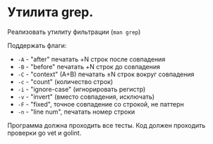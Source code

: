 # Утилита grep.
 
Реализовать утилиту фильтрации (`man grep`)
 
Поддержать флаги:
* `-A` - "after" печатать +N строк после совпадения
* `-B` - "before" печатать +N строк до совпадения
* `-C` - "context" (A+B) печатать ±N строк вокруг совпадения
* `-c` - "count" (количество строк)
* `-i` - "ignore-case" (игнорировать регистр)
* `-v` - "invert" (вместо совпадения, исключать)
* `-F` - "fixed", точное совпадение со строкой, не паттерн
* `-n` - "line num", печатать номер строки

Программа должна проходить все тесты. Код должен проходить проверки go vet и golint.

